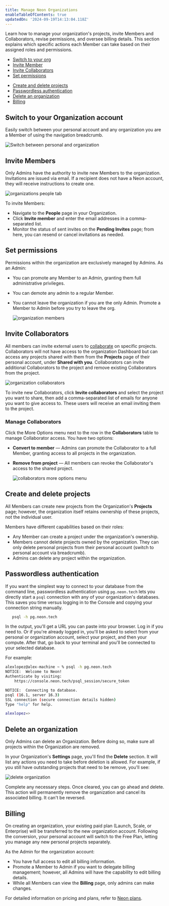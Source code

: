 ```yaml
---
title: Manage Neon Organizations
enableTableOfContents: true
updatedOn: '2024-09-19T14:13:04.118Z'
---
```


<FeatureBeta/>

Learn how to manage your organization's projects, invite Members and Collaborators, revise permissions, and oversee billing details. This section explains which specific actions each Member can take based on their assigned roles and permissions.

<div style={{ display: 'flex' }}>
  <div style={{ flex: 1, paddingRight: '20px' }}>
    <ul>
      <li><a href="#switch-to-your-organization-account">Switch to your org</a></li>
      <li><a href="#invite-members">Invite Member</a></li>
      <li><a href="#invite-collaborators">Invite Collaborators</a></li>
      <li><a href="#set-permissions" style={{ cursor: 'pointer' }} >Set permissions</a></li>
    </ul>
  </div>
  <div style={{ flex: 1 }}>
    <ul>
      <li><a href="#create-and-delete-projects">Create and delete projects</a></li>
      <li><a href="#passwordless-authentication">Passwordless authentication</a></li>
      <li><a href="#delete-an-organization">Delete an organization</a></li>
      <li><a href="#billing">Billing</a></li>
    </ul>
  </div>
</div>

## Switch to your Organization account

Easily switch between your personal account and any organization you are a Member of using the navigation breadcrumb.

![Switch between personal and organization](/docs/manage/switch_to_org.png 'no-border')

## Invite Members

Only Admins have the authority to invite new Members to the organization. Invitations are issued via email. If a recipient does not have a Neon account, they will receive instructions to create one.

![organizations people tab](/docs/manage/orgs_people.png)

To invite Members:

- Navigate to the **People** page in your Organization.
- Click **Invite member** and enter the email addresses in a comma-separated list.
- Monitor the status of sent invites on the **Pending Invites** page; from here, you can resend or cancel invitations as needed.

## Set permissions

Permissions within the organization are exclusively managed by Admins. As an Admin:

- You can promote any Member to an Admin, granting them full administrative privileges.
- You can demote any admin to a regular Member.
- You cannot leave the organization if you are the only Admin. Promote a Member to Admin before you try to leave the org.

  ![organization members](/docs/manage/orgs_members_kebab.png 'no-border')

## Invite Collaborators

All members can invite external users to [collaborate](/docs/guides/project-collaboration-guide) on specific projects. Collaborators will not have access to the organization Dashboard but can access any projects shared with them from the **Projects** page of their personal account, under **Shared with you**. Collaborators can invite additional Collaborators to the project and remove existing Collaborators from the project.

![organization collaborators](/docs/manage/org_collaborators.png)

To invite new Collaborators, click **Invite collaborators** and select the project you want to share, then add a comma-separated list of emails for anyone you want to give access to. These users will receive an email inviting them to the project.

### Manage Collaborators

Click the More Options menu next to the row in the **Collaborators** table to manage Collaborator access. You have two options:

- **Convert to member** — Admins can promote the Collaborator to a full Member, granting access to all projects in the organization.
- **Remove from project** — All members can revoke the Collaborator's access to the shared project.

  ![collaborators more options menu](/docs/manage/orgs_collaborators_kebab.png 'no-border')

## Create and delete projects

All Members can create new projects from the Organization's **Projects** page; however, the organization itself retains ownership of these projects, not the individual user.

Members have different capabilities based on their roles:

- Any Member can create a project under the organization's ownership.
- Members cannot delete projects owned by the organization. They can only delete personal projects from their personal account (switch to personal account via breadcrumb).
- Admins can delete any project within the organization.

## Passwordless authentication

If you want the simplest way to connect to your database from the command line, passwordless authentication using `pg.neon.tech` lets you directly start a `psql` connection with any of your organization's databases. This saves you time versus logging in to the Console and copying your connection string manually.

```bash
   psql -h pg.neon.tech
```

In the output, you'll get a URL you can paste into your browser. Log in if you need to. Or if you're already logged in, you'll be asked to select from your personal or organization account, select your project, and then your compute. After that, go back to your terminal and you'll be connected to your selected database.

For example:

```bash
alexlopez@alex-machine ~ % psql -h pg.neon.tech
NOTICE:  Welcome to Neon!
Authenticate by visiting:
    https://console.neon.tech/psql_session/secure_token

NOTICE:  Connecting to database.
psql (16.1, server 16.3)
SSL connection (secure connection details hidden)
Type "help" for help.

alexlopez=>
```

## Delete an organization

Only Admins can delete an Organization. Before doing so, make sure all projects within the Organization are removed.

In your Organization's **Settings** page, you'll find the **Delete** section. It will list any actions you need to take before deletion is allowed. For example, if you still have outstanding projects that need to be remove, you'll see:

![delete organization](/docs/manage/orgs_delete.png)

Complete any necessary steps. Once cleared, you can go ahead and delete. This action will permanently remove the organization and cancel its associated billing. It can't be reversed.

## Billing

On creating an organization, your existing paid plan (Launch, Scale, or Enterprise) will be transferred to the new organization account. Following the conversion, your personal account will switch to the Free Plan, letting you manage any new personal projects separately.

As the Admin for the organization account:

- You have full access to edit all billing information.
- Promote a Member to Admin if you want to delegate billing management; however, all Admins will have the capability to edit billing details.
- While all Members can view the **Billing** page, only admins can make changes.

For detailed information on pricing and plans, refer to [Neon plans](/docs/introduction/plans).
